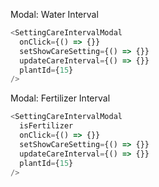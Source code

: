 Modal: Water Interval

```js
<SettingCareIntervalModal
  onClick={() => {}}
  setShowCareSetting={() => {}}
  updateCareInterval={() => {}}
  plantId={15}
/>
```

Modal: Fertilizer Interval

```js
<SettingCareIntervalModal
  isFertilizer
  onClick={() => {}}
  setShowCareSetting={() => {}}
  updateCareInterval={() => {}}
  plantId={15}
/>
```
